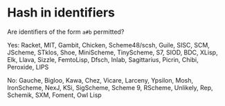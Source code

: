 # Hash in identifiers

Are identifiers of the form `a#b` permitted?

Yes:  Racket, MIT, Gambit, Chicken, Scheme48/scsh, Guile, SISC, SCM, JScheme, STklos, Shoe, MiniScheme, TinyScheme, S7, SIOD, BDC, XLisp, Elk, Llava, Sizzle, FemtoLisp, Dfsch, Inlab, Sagittarius, Picrin, Chibi, Peroxide, LIPS

No: Gauche, Bigloo, Kawa, Chez, Vicare, Larceny, Ypsilon, Mosh, IronScheme, NexJ, KSi, SigScheme, Scheme 9, RScheme, Unlikely, Rep, Schemik, SXM, Foment, Owl Lisp
